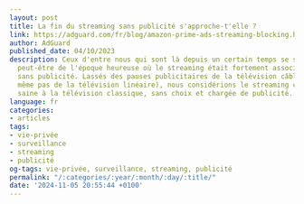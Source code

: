 ```yaml
---
layout: post
title: La fin du streaming sans publicité s'approche-t'elle ?
link: https://adguard.com/fr/blog/amazon-prime-ads-streaming-blocking.html
author: AdGuard
published_date: 04/10/2023
description: Ceux d'entre nous qui sont là depuis un certain temps se souviennent
  peut-être de l'époque heureuse où le streaming était fortement associé à une expérience
  sans publicité. Lassés des pauses publicitaires de la télévision câblée (et ne parlons
  même pas de la télévision linéaire), nous considérions le streaming comme une alternative
  saine à la télévision classique, sans choix et chargée de publicité.
language: fr
categories:
- articles
tags:
- vie-privée
- surveillance
- streaming
- publicité
og-tags: vie-privée, surveillance, streaming, publicité
permalink: "/:categories/:year/:month/:day/:title/"
date: '2024-11-05 20:55:44 +0100'
---
```

